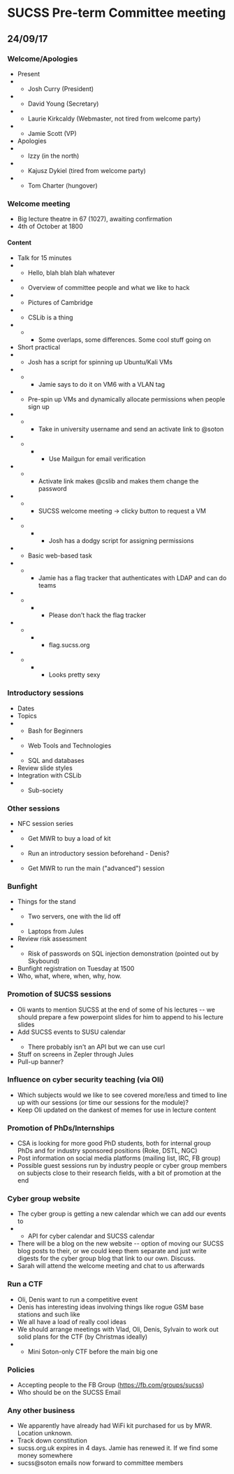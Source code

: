 # SUCSS Pre-term Committee meeting
## 24/09/17

### Welcome/Apologies
* Present
* * Josh Curry (President)
* * David Young (Secretary)
* * Laurie Kirkcaldy (Webmaster, not tired from welcome party)
* * Jamie Scott (VP)
* Apologies
* * Izzy (in the north)
* * Kajusz Dykiel (tired from welcome party)
* * Tom Charter (hungover)

### Welcome meeting
* Big lecture theatre in 67 (1027), awaiting confirmation
* 4th of October at 1800

#### Content
* Talk for 15 minutes
* * Hello, blah blah blah whatever
* * Overview of committee people and what we like to hack
* * Pictures of Cambridge
* * CSLib is a thing
* * * Some overlaps, some differences. Some cool stuff going on
* Short practical
* * Josh has a script for spinning up Ubuntu/Kali VMs
* * * Jamie says to do it on VM6 with a VLAN tag
* * Pre-spin up VMs and dynamically allocate permissions when people sign up
* * * Take in university username and send an activate link to <username>@soton
* * * * Use Mailgun for email verification
* * * Activate link makes <username>@cslib and makes them change the password
* * * SUCSS welcome meeting -> clicky button to request a VM
* * * * Josh has a dodgy script for assigning permissions
* * Basic web-based task
* * * Jamie has a flag tracker that authenticates with LDAP and can do teams
* * * * Please don't hack the flag tracker
* * * * flag.sucss.org
* * * * Looks pretty sexy

### Introductory sessions
* Dates
* Topics
* * Bash for Beginners
* * Web Tools and Technologies
* * SQL and databases
* Review slide styles
* Integration with CSLib
* * Sub-society

### Other sessions
* NFC session series
* * Get MWR to buy a load of kit
* * Run an introductory session beforehand - Denis?
* * Get MWR to run the main ("advanced") session

### Bunfight
* Things for the stand
* * Two servers, one with the lid off
* * Laptops from Jules
* Review risk assessment
* * Risk of passwords on SQL injection demonstration (pointed out by Skybound)
* Bunfight registration on Tuesday at 1500
* Who, what, where, when, why, how.

### Promotion of SUCSS sessions
* Oli wants to mention SUCSS at the end of some of his lectures -- we should prepare a few powerpoint slides for him to append to his lecture slides
* Add SUCSS events to SUSU calendar
* * There probably isn't an API but we can use curl
* Stuff on screens in Zepler through Jules
* Pull-up banner?

### Influence on cyber security teaching (via Oli)
* Which subjects would we like to see covered more/less and timed to line up with our sessions (or time our sessions for the module)?
* Keep Oli updated on the dankest of memes for use in lecture content

### Promotion of PhDs/Internships
* CSA is looking for more good PhD students, both for internal group PhDs and for industry sponsored positions (Roke, DSTL, NGC)
* Post information on social media platforms (mailing list, IRC, FB group)
* Possible guest sessions run by industry people or cyber group members on subjects close to their research fields, with a bit of promotion at the end

### Cyber group website
* The cyber group is getting a new calendar which we can add our events to
* * API for cyber calendar and SUCSS calendar
* There will be a blog on the new website -- option of moving our SUCSS blog posts to their, or we could keep them separate and just write digests for the cyber group blog that link to our own. Discuss.
* Sarah will attend the welcome meeting and chat to us afterwards

### Run a CTF
* Oli, Denis want to run a competitive event
* Denis has interesting ideas involving things like rogue GSM base stations and such like
* We all have a load of really cool ideas
* We should arrange meetings with Vlad, Oli, Denis, Sylvain to work out solid plans for the CTF (by Christmas ideally)
* * Mini Soton-only CTF before the main big one

### Policies
* Accepting people to the FB Group (https://fb.com/groups/sucss)
* Who should be on the SUCSS Email

### Any other business
* We apparently have already had WiFi kit purchased for us by MWR. Location unknown.
* Track down constitution
* sucss.org.uk expires in 4 days. Jamie has renewed it. If we find some money somewhere
* sucss@soton emails now forward to committee members